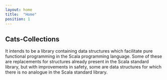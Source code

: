 ```yaml
---
layout: home
title:  "Home"
position: 1
---
```


## Cats-Collections

It intends to be a library containing data structures which facilitate pure functional programming in the Scala programming language. Some of these are replacements for structures already present in the Scala standard library, but with improvements in safety, some are data structures for which there is no analogue in the Scala standard library.
